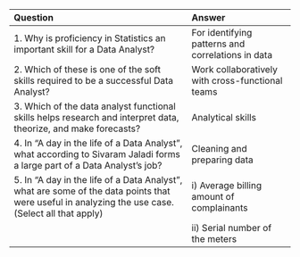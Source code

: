 | Question | Answer |
| :--- | :--- |
| 1. Why is proficiency in Statistics an important skill for a Data Analyst? | For identifying patterns and correlations in data |
| 2. Which of these is one of the soft skills required to be a successful Data Analyst? | Work collaboratively with cross-functional teams |
| 3. Which of the data analyst functional skills helps research and interpret data, theorize, and make forecasts? | Analytical skills |
| 4. In “A day in the life of a Data Analyst”, what according to Sivaram Jaladi forms a large part of a Data Analyst’s job? | Cleaning and preparing data |
| 5. In “A day in the life of a Data Analyst”, what are some of the data points that were useful in analyzing the use case. (Select all that apply) | i) Average billing amount of complainants|
| | ii) Serial number of the meters|
